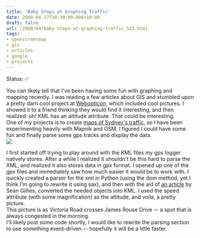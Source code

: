 ```yaml
---
title: 'Baby Steps at Graphing Traffic'
date: 2008-04-27T20:30:00.006+10:00
draft: false
url: /2008/04/baby-steps-at-graphing-traffic_522.html
tags: 
- openstreetmap
- gis
- articles
- google
- projects
---
```


Status: ✅
 
You can likely tell that I've been having some fun with graphing and mapping recently. I was reading a few articles about GIS and stumbled upon a pretty darn cool project at [Webopticon](http://www.webopticon.com/projects/neighborhood_nets), which included cool pictures. I showed it to a friend thinking they would find it interesting, and then realized: oh! KML has an altitude attribute. That could be interesting.  
One of my projects is to create [maps of Sydney's traffic](http://www.kelvinism.com/2007/12/sydneys-driving-habits.html)[](http://www.blogger.com/), so I have been experimenting heavily with Mapnik and OSM. I figured I could have some fun and finally parse some gps tracks and display the data.  
[![](https://blogger.googleusercontent.com/img/b/R29vZ2xl/AVvXsEi8Ju2Qv3TAIupmzBjORZ5wUBGjxIlwZ_0mrPb0Mku5Yob6_ldYEmtRO0GP_kQ62-aZDZ3fP8_vh6nfXv9NpP5X98oneS25YXXf9Tr-pD1RMkp7l_jbDBWBsqxrA5hIDhH8KvfVjZI0TvGc/s288/gpstracks3.jpg)](http://picasaweb.google.com/lh/photo/bkhs8KqkZyS7yIoA6AeNnA?feat=embedwebsite)  
  
I first started off trying to play around with the KML files my gps logger natively stores. After a while I realized it shouldn't be this hard to parse the XML, and realized it also stores data in gpx format. I opened up one of the gpx files and immediately saw how much easier it would be to work with. I quickly created a parser for the xml in Python (using the dom method, yet I think I'm going to rewrite it using sax), and then with the aid of [an article](http://zcologia.com/news/584/better-python-practices-for-the-geoweb/) by Sean Gillies, converted the needed objects into KML. I used the speed attribute (with some magnification) as the altitude, and voila, a pretty picture.  
This picture is as Victoria Road crosses James Rouse Drive -- a spot that is always congested in the morning.  
I'll likely post some code shortly, I would like to rewrite the parsing section to use something event-driven -- hopefully it will be a little faster.
